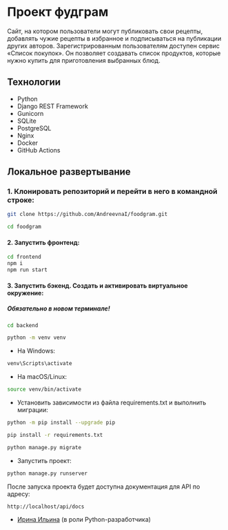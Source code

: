 # Проект фудграм
Сайт, на котором пользователи могут публиковать свои рецепты, добавлять чужие рецепты в избранное и подписываться на публикации других авторов. Зарегистрированным пользователям доступен сервис «Список покупок». Он позволяет создавать список продуктов, которые нужно купить для приготовления выбранных блюд.

## Технологии

- Python
- Django REST Framework
- Gunicorn
- SQLite
- PostgreSQL
- Nginx
- Docker
- GitHub Actions

## Локальное развертывание

### 1. Клонировать репозиторий и перейти в него в командной строке:
```bash
git clone https://github.com/AndreevnaI/foodgram.git

cd foodgram
```

#### 2. Запустить фронтенд:
```bash
cd frontend
npm i
npm run start
```

#### 3. Запустить бэкенд. Cоздать и активировать виртуальное окружение:
##### Обязательно в новом терминале!
```bash
cd backend
```

```bash
python -m venv venv
```

- На Windows:
```bash
venv\Scripts\activate
```
- На macOS/Linux:
```bash
source venv/bin/activate
```

- Установить зависимости из файла requirements.txt и выполнить миграции:
```bash
python -m pip install --upgrade pip

pip install -r requirements.txt
```

```bash
python manage.py migrate
```

- Запустить проект:
```bash
python manage.py runserver
```

После запуска проекта будет доступна документация для API по адресу:

```url
http://localhost/api/docs
```


- [Ирина Ильина](https://github.com/AndreevnaI) (в роли Python-разработчика)